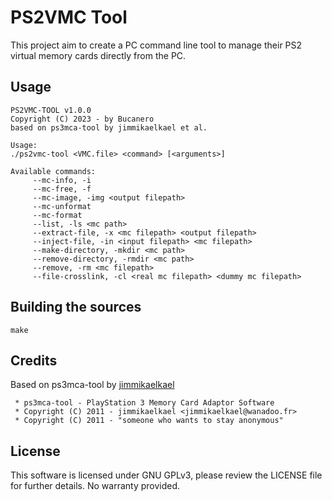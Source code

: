 # PS2VMC Tool

This project aim to create a PC command line tool to manage their PS2 virtual memory cards directly from the PC.

## Usage

```
PS2VMC-TOOL v1.0.0
Copyright (C) 2023 - by Bucanero
based on ps3mca-tool by jimmikaelkael et al.

Usage:
./ps2vmc-tool <VMC.file> <command> [<arguments>]

Available commands:
	 --mc-info, -i
	 --mc-free, -f
	 --mc-image, -img <output filepath>
	 --mc-unformat
	 --mc-format
	 --list, -ls <mc path>
	 --extract-file, -x <mc filepath> <output filepath>
	 --inject-file, -in <input filepath> <mc filepath>
	 --make-directory, -mkdir <mc path>
	 --remove-directory, -rmdir <mc path>
	 --remove, -rm <mc filepath>
	 --file-crosslink, -cl <real mc filepath> <dummy mc filepath>
```

## Building the sources

```
make
```

## Credits

Based on ps3mca-tool by [jimmikaelkael](https://github.com/jimmikaelkael)

```
 * ps3mca-tool - PlayStation 3 Memory Card Adaptor Software
 * Copyright (C) 2011 - jimmikaelkael <jimmikaelkael@wanadoo.fr>
 * Copyright (C) 2011 - "someone who wants to stay anonymous"
```

## License

This software is licensed under GNU GPLv3, please review the LICENSE
file for further details. No warranty provided.
